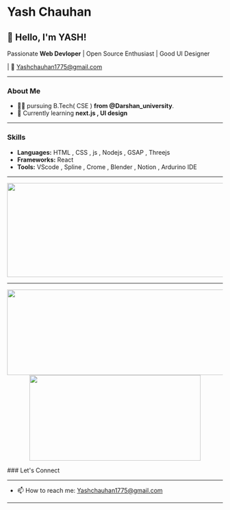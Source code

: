 # Yash Chauhan

## 👋 Hello, I'm YASH!

Passionate **Web Devloper** | Open Source Enthusiast | Good UI Designer

| 📧 Yashchauhan1775@gmail.com

---

### About Me

- 👨‍💻 pursuing B.Tech( CSE ) **from @Darshan_university**.
- 🌱 Currently learning **next.js , UI design**

---

### Skills

- **Languages:** HTML , CSS , js , Nodejs , GSAP , Threejs
- **Frameworks:** React 
- **Tools:** VScode , Spline , Crome , Blender , Notion , Ardurino IDE

---

<p align="center">
  <img width="800" height="220" src="https://streak-stats.demolab.com?user=sammorozov&theme=highcontrast&hide_border=true&border_radius=5&card_width=800">
</p>


---


<p align="center">
  <img width="600" height="200" src="https://github-readme-stats.vercel.app/api?username=yashchauhan008&show_icons=true&theme=vision-friendly-dark">
  <img width="400" height="200" src="https://github-readme-stats.vercel.app/api/top-langs/?username=yashchauhan008&size_weight=0.0005&count_weight=0.3&layout=compact&theme=vision-friendly-dark">
</p>
 

<div id="header" align="center">
  <img src="https://komarev.com/ghpvc/?username=yashchauhan008&style=for-the-badge&color=orange" alt=""/>
</div>
### Let's Connect

---

- 📫 How to reach me: Yashchauhan1775@gmail.com

---

